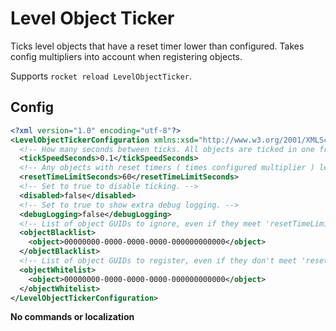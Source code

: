 # Level Object Ticker
Ticks level objects that have a reset timer lower than configured. Takes config multipliers into account when registering objects.

Supports `rocket reload LevelObjectTicker`.

## Config

```xml
<?xml version="1.0" encoding="utf-8"?>
<LevelObjectTickerConfiguration xmlns:xsd="http://www.w3.org/2001/XMLSchema" xmlns:xsi="http://www.w3.org/2001/XMLSchema-instance">
  <!-- How many seconds between ticks. All objects are ticked in one frame. -->
  <tickSpeedSeconds>0.1</tickSpeedSeconds>
  <!-- Any objects with reset timers ( times configured multiplier ) less than this number will be ticked. -->
  <resetTimeLimitSeconds>60</resetTimeLimitSeconds>
  <!-- Set to true to disable ticking. -->
  <disabled>false</disabled>
  <!-- Set to true to show extra debug logging. -->
  <debugLogging>false</debugLogging>
  <!-- List of object GUIDs to ignore, even if they meet 'resetTimeLimitSeconds'. Takes priority over 'objectWhitelist'. -->
  <objectBlacklist>
    <object>00000000-0000-0000-0000-000000000000</object>
  </objectBlacklist>
  <!-- List of object GUIDs to register, even if they don't meet 'resetTimeLimitSeconds'. 'objectBlacklist' takes priority. -->
  <objectWhitelist>
    <object>00000000-0000-0000-0000-000000000000</object>
  </objectWhitelist>
</LevelObjectTickerConfiguration>
```

**No commands or localization**
